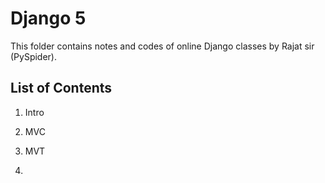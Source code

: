 # Django 5

This folder contains notes and codes of online Django classes by Rajat sir (PySpider).

## List of Contents

1. Intro

2. MVC

3. MVT

4. 